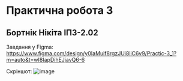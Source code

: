# Практична робота 3
## Бортнік Нікіта ІПЗ-2.02
Завдання у Figma:
https://www.figma.com/design/y0IaMuif8rgzJUi8liC6v9/Practic-3_1?m=auto&t=wI8IapDihEJjavQ6-6

Скріншот:
![image](https://github.com/user-attachments/assets/fee3e145-3f8a-4077-bf52-8ceac8176b41)
